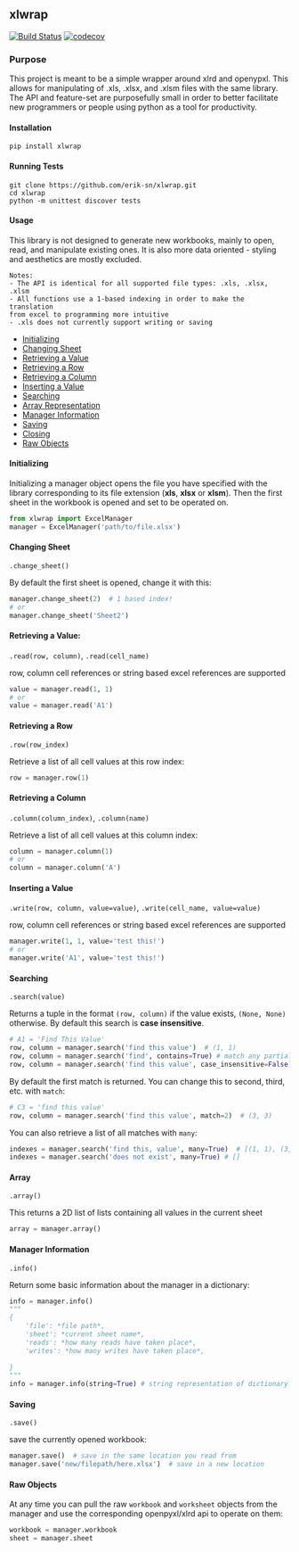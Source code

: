 ## xlwrap
[![Build Status](https://travis-ci.org/erik-sn/xlwrap.svg?branch=master)](https://travis-ci.org/erik-sn/xlwrap)
[![codecov](https://codecov.io/gh/erik-sn/xlwrap/branch/master/graph/badge.svg)](https://codecov.io/gh/erik-sn/xlwrap)

### Purpose
This project is meant to be a simple wrapper around xlrd and 
openypxl. This allows for manipulating of .xls, .xlsx, and .xlsm
files with the same library. The API and feature-set are purposefully small
in order to better facilitate new programmers or people using python as
a tool for productivity.


#### Installation
```commandline
pip install xlwrap
```

#### Running Tests
```commandline
git clone https://github.com/erik-sn/xlwrap.git
cd xlwrap
python -m unittest discover tests
```

#### Usage
This library is not designed to generate new workbooks, mainly to open, read, and manipulate existing ones. It is also more
data oriented - styling and aesthetics are mostly excluded.
    
    Notes:
    - The API is identical for all supported file types: .xls, .xlsx, .xlsm
    - All functions use a 1-based indexing in order to make the translation
    from excel to programming more intuitive
    - .xls does not currently support writing or saving
    
 - [Initializing](#initializing) 
 - [Changing Sheet](#changing-sheet) 
 - [Retrieving a Value](#retrieving-a-value) 
 - [Retrieving a Row](#retrieving-a-row) 
 - [Retrieving a Column](#retrieving-a-column) 
 - [Inserting a Value](#inserting-a-value) 
 - [Searching](#searching) 
 - [Array Representation](#array) 
 - [Manager Information](#manager-information) 
 - [Saving](#saving)
 - [Closing](#closing) 
 - [Raw Objects](#raw-objects) 


#### Initializing
Initializing a manager object opens the file you have specified
with the library corresponding to its file extension (**xls**, **xlsx**
or **xlsm**). Then the first sheet in the workbook is opened and set
to be operated on.
```python
from xlwrap import ExcelManager
manager = ExcelManager('path/to/file.xlsx')
```

#### Changing Sheet
`.change_sheet()`

By default the first sheet is opened, change it with this:
```python
manager.change_sheet(2)  # 1 based index!
# or
manager.change_sheet('Sheet2')
```

#### Retrieving a Value: 
`.read(row, column)`, `.read(cell_name)`

row, column cell references or string based excel references are supported
```python
value = manager.read(1, 1)
# or
value = manager.read('A1')
```
#### Retrieving a Row
`.row(row_index)`

Retrieve a list of all cell values at this row index:
```python
row = manager.row(1)
```

#### Retrieving a Column
`.column(column_index)`, `.column(name)`

Retrieve a list of all cell values at this column index:
```python
column = manager.column(1)
# or
column = manager.column('A')
```

#### Inserting a Value
`.write(row, column, value=value)`, `.write(cell_name, value=value)`

row, column cell references or string based excel references are supported
```python
manager.write(1, 1, value='test this!')
# or
manager.write('A1', value='test this!')
```

#### Searching
`.search(value)`

Returns a tuple in the format `(row, column)` if the value exists, `(None, None)` otherwise. By default this
search is **case insensitive**. 
```python
# A1 = 'Find This Value'
row, column = manager.search('find this value')  # (1, 1)
row, column = manager.search('find', contains=True) # match any partial matches (1, 1)
row, column = manager.search('find this value', case_insensitive=False) # search case sensitive, (None, None)
```
By default the first match is returned. You can change this to second, third, etc. with `match`:
```python
# C3 = 'find this value'
row, column = manager.search('find this value', match=2)  # (3, 3)
```
You can also retrieve a list of all matches with `many`:
```python
indexes = manager.search('find this, value', many=True)  # [(1, 1), (3, 3)]
indexes = manager.search('does not exist', many=True) # []
```
#### Array
`.array()`

This returns a 2D list of lists containing all values in the current sheet
```python
array = manager.array()
```
#### Manager Information
`.info()`

Return some basic information about the manager in a dictionary:
```python
info = manager.info()
"""
{
    'file': *file path*,
    'sheet': *current sheet name*,
    'reads': *how many reads have taken place*,
    'writes': *how many writes have taken place*,
    
}
"""
info = manager.info(string=True) # string representation of dictionary
```

#### Saving
`.save()`

save the currently opened workbook:

```python
manager.save()  # save in the same location you read from
manager.save('new/filepath/here.xlsx')  # save in a new location
```

#### Raw Objects
At any time you can pull the raw `workbook` and `worksheet` objects from the manager
and use the corresponding openpyxl/xlrd api to operate on them:
```python
workbook = manager.workbook
sheet = manager.sheet
```
